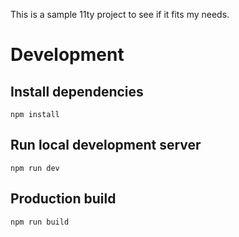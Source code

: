 This is a sample 11ty project to see if it fits my needs.

# Development

## Install dependencies

```
npm install
```

## Run local development server

```
npm run dev
```

## Production build

```
npm run build
```
